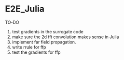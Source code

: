 # E2E_Julia
TO-DO
1. test gradients in the surrogate code
2. make sure the 2d fft convolution makes sense in Julia
3. implement far field propagation.
4. write rrule for ffp
5. test the gradients for ffp
